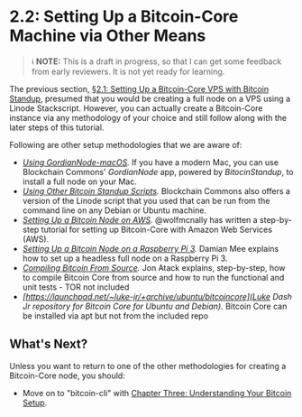 # 2.2: Setting Up a Bitcoin-Core Machine via Other Means

> :information_source: **NOTE:** This is a draft in progress, so that I can get some feedback from early reviewers. It is not yet ready for learning.

The previous section, [§2.1: Setting Up a Bitcoin-Core VPS with Bitcoin Standup](02_1_Setting_Up_a_Bitcoin-Core_VPS_with_StackScript.md), presumed that you would be creating a full node on a VPS using a Linode Stackscript. However, you can actually create a Bitcoin-Core instance via any methodology of your choice and still follow along with the later steps of this tutorial.

Following are other setup methodologies that we are aware of:

* *[Using GordianNode-macOS](https://github.com/BlockchainCommons/GordianNode-macOS).* If you have a modern Mac, you can use Blockchain Commons' *GordianNode* app, powered by *BitocinStandup*, to install a full node on your Mac.
* *[Using Other Bitcoin Standup Scripts](https://github.com/BlockchainCommons/Bitcoin-Standup-Scripts).* Blockchain Commons also offers a version of the Linode script that you used that can be run from the command line on any Debian or Ubuntu machine.
* *[Setting Up a Bitcoin Node on AWS](https://wolfmcnally.com/115/developer-notes-setting-up-a-bitcoin-node-on-aws/).* @wolfmcnally has written a step-by-step tutorial for setting up Bitcoin-Core with Amazon Web Services (AWS).
* *[Setting Up a Bitcoin Node on a Raspberry Pi 3](https://medium.com/@meeDamian/bitcoin-full-node-on-rbp3-revised-88bb7c8ef1d1).* Damian Mee explains how to set up a headless full node on a Raspberry Pi 3.
* *[Compiling Bitcoin From Source](https://jonatack.github.io/articles/how-to-compile-bitcoin-core-and-run-the-tests
).* Jon Atack explains, step-by-step, how to compile Bitcoin Core from source and how to run the functional and unit tests - TOR not included
* *[https://launchpad.net/~luke-jr/+archive/ubuntu/bitcoincore](Luke Dash Jr repository for Bitcoin Core for Ubuntu and Debian).* Bitcoin Core can be installed via apt but not from the included repo

## What's Next?

Unless you want to return to one of the other methodologies for creating a Bitcoin-Core node, you should:

   * Move on to "bitcoin-cli" with [Chapter Three: Understanding Your Bitcoin Setup](03_0_Understanding_Your_Bitcoin_Setup.md).
